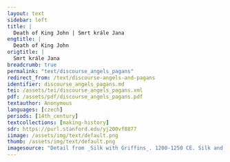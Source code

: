 ```yaml
---
layout: text
sidebar: left
title: |
  Death of King John | Smrt krále Jana
engtitle: |
  Death of King John
origtitle: |
  Smrt krále Jana
breadcrumb: true
permalink: "text/discourse_angels_pagans"
redirect_from: /text/discourse-angels-and-pagans
identifier: discourse_angels_pagans.md
tei: /assets/tei/discourse_angels_pagans.xml
pdf: /assets/pdf/discourse_angels_pagans.pdf
textauthor: Anonymous
languages: [czech]
periods: [14th_century]
textcollections: [making-history]
sdr: https://purl.stanford.edu/yj200vf8877
iimage: /assets/img/text/default.png
thumb: /assets/img/text/default.png
imagesource: "Detail from _Silk with Griffins_. 1200-1250 CE. Silk and silver-gilt metal on parchment over cotton. Central Asia, Sicily, or North Africa. 69 1/4 x 38 1/4 in. (175.9 x 97.2 cm). The Cloisters Collection, 1984, at the Metropolitan Museum of Art, New York. Object Number 1984.344. [https://www.metmuseum.org/art/collection/search/466119](https://www.metmuseum.org/art/collection/search/466119). [Public Domain]"
---
```

